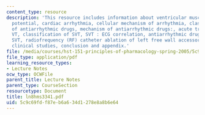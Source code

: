 ```yaml
---
content_type: resource
description: 'This resource includes information about ventricular muscle cell action
  potential, cardiac arrhythmia, cellular mechanism of arrhythmia, classification
  of antiarrhythmic drugs, mechanism of antiarrhythmic drugs:, acute treatement of
  VT, classification of SVT, SVT : ECG correlation, antiarrhythmic drug effects in
  SVT, radiofrequency (RF) catheter ablation of left free wall accessory AV connection,
  clinical studies, conclusion and appendix.'
file: /media/courses/hst-151-principles-of-pharmacology-spring-2005/5c9c69fdf87eb6a634d1278e8a8b6e64_ln8hms3341.pdf
file_type: application/pdf
learning_resource_types:
- Lecture Notes
ocw_type: OCWFile
parent_title: Lecture Notes
parent_type: CourseSection
resourcetype: Document
title: ln8hms3341.pdf
uid: 5c9c69fd-f87e-b6a6-34d1-278e8a8b6e64
---
```

